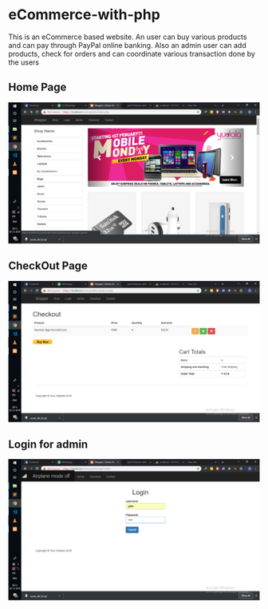 # eCommerce-with-php

This is an eCommerce based website. An user can buy various products
and can pay through PayPal online banking. Also an admin user can add
products, check for orders and can coordinate various transaction done
by the users

## Home Page

![](sample_image/Screenshot%20(13).png)

## CheckOut Page

![](sample_image/Screenshot%20(14).png)

## Login for admin

![](sample_image/Screenshot%20(15).png)
